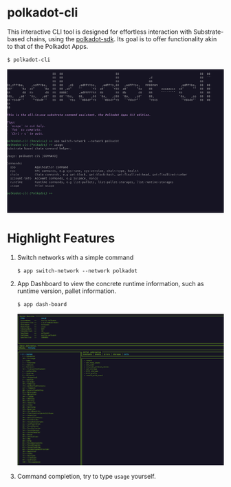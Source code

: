 # polkadot-cli

This interactive CLI tool is designed for effortless interaction with Substrate-based chains, using the [polkadot-sdk](https://github.com/paritytech/polkadot-sdk). Its goal is to offer functionality akin to that of the Polkadot Apps.

```sh
$ polkadot-cli
```

![polkadot-cli](./resource/polkadot-cli.png)

# Highlight Features

1. Switch networks with a simple command

    ```
    $ app switch-network --network polkadot
    ```

2. App Dashboard to view the concrete runtime information, such as runtime version, pallet information.

    ```sh
    $ app dash-board
    ```


    ![app dashboard](./resource/dashboard.png)

3. Command completion, try to type `usage` yourself.